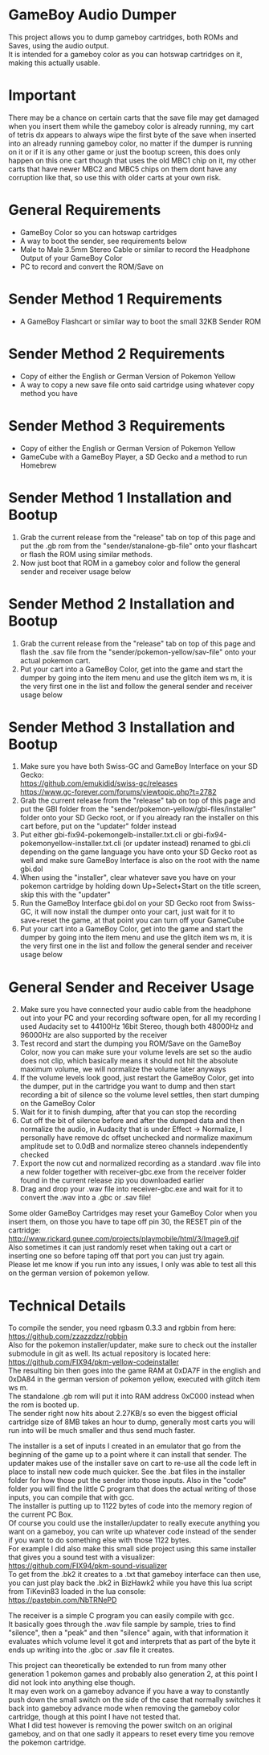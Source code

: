 # GameBoy Audio Dumper
This project allows you to dump gameboy cartridges, both ROMs and Saves, using the audio output.  
It is intended for a gameboy color as you can hotswap cartridges on it, making this actually usable.    

# Important  
There may be a chance on certain carts that the save file may get damaged when you insert them while the gameboy color is already running, my cart of tetris dx appears to always wipe the first byte of the save when inserted into an already running gameboy color, no matter if the dumper is running on it or if it is any other game or just the bootup screen, this does only happen on this one cart though that uses the old MBC1 chip on it, my other carts that have newer MBC2 and MBC5 chips on them dont have any corruption like that, so use this with older carts at your own risk.    

# General Requirements  
- GameBoy Color so you can hotswap cartridges  
- A way to boot the sender, see requirements below  
- Male to Male 3.5mm Stereo Cable or similar to record the Headphone Output of your GameBoy Color  
- PC to record and convert the ROM/Save on    

# Sender Method 1 Requirements  
- A GameBoy Flashcart or similar way to boot the small 32KB Sender ROM  
# Sender Method 2 Requirements  
- Copy of either the English or German Version of Pokemon Yellow  
- A way to copy a new save file onto said cartridge using whatever copy method you have  
# Sender Method 3 Requirements  
- Copy of either the English or German Version of Pokemon Yellow  
- GameCube with a GameBoy Player, a SD Gecko and a method to run Homebrew    

# Sender Method 1 Installation and Bootup  
1. Grab the current release from the "release" tab on top of this page and put the .gb rom from the "sender/stanalone-gb-file" onto your flashcart or flash the ROM using similar methods.  
2. Now just boot that ROM in a gameboy color and follow the general sender and receiver usage below  
# Sender Method 2 Installation and Bootup  
1. Grab the current release from the "release" tab on top of this page and flash the .sav file from the "sender/pokemon-yellow/sav-file" onto your actual pokemon cart.  
2. Put your cart into a GameBoy Color, get into the game and start the dumper by going into the item menu and use the glitch item ws m, it is the very first one in the list and follow the general sender and receiver usage below  
# Sender Method 3 Installation and Bootup  
1. Make sure you have both Swiss-GC and GameBoy Interface on your SD Gecko:  
https://github.com/emukidid/swiss-gc/releases  
https://www.gc-forever.com/forums/viewtopic.php?t=2782  
2. Grab the current release from the "release" tab on top of this page and put the GBI folder from the "sender/pokemon-yellow/gbi-files/installer" folder onto your SD Gecko root, or if you already ran the installer on this cart before, put on the "updater" folder instead  
3. Put either gbi-fix94-pokemongelb-installer.txt.cli or gbi-fix94-pokemonyellow-installer.txt.cli (or updater instead) renamed to gbi.cli depending on the game language you have onto your SD Gecko root as well and make sure GameBoy Interface is also on the root with the name gbi.dol  
4. When using the "installer", clear whatever save you have on your pokemon cartridge by holding down Up+Select+Start on the title screen, skip this with the "updater"  
5. Run the GameBoy Interface gbi.dol on your SD Gecko root from Swiss-GC, it will now install the dumper onto your cart, just wait for it to save+reset the game, at that point you can turn off your GameCube  
6. Put your cart into a GameBoy Color, get into the game and start the dumper by going into the item menu and use the glitch item ws m, it is the very first one in the list and follow the general sender and receiver usage below    

# General Sender and Receiver Usage  
2. Make sure you have connected your audio cable from the headphone out into your PC and your recording software open, for all my recording I used Audacity set to 44100Hz 16bit Stereo, though both 48000Hz and 96000Hz are also supported by the receiver  
3. Test record and start the dumping you ROM/Save on the GameBoy Color, now you can make sure your volume levels are set so the audio does not clip, which basically means it should not hit the absolute maximum volume, we will normalize the volume later anyways  
4. If the volume levels look good, just restart the GameBoy Color, get into the dumper, put in the cartridge you want to dump and then start recording a bit of silence so the volume level settles, then start dumping on the GameBoy Color  
5. Wait for it to finish dumping, after that you can stop the recording  
6. Cut off the bit of silence before and after the dumped data and then normalize the audio, in Audacity that is under Effect -> Normalize, I personally have remove dc offset unchecked and normalize maximum amplitude set to 0.0dB and normalize stereo channels independently checked  
7. Export the now cut and normalized recording as a standard .wav file into a new folder together with receiver-gbc.exe from the receiver folder found in the current release zip you downloaded earlier  
8. Drag and drop your .wav file into receiver-gbc.exe and wait for it to convert the .wav into a .gbc or .sav file!    

Some older GameBoy Cartridges may reset your GameBoy Color when you insert them, on those you have to tape off pin 30, the RESET pin of the cartridge:  
http://www.rickard.gunee.com/projects/playmobile/html/3/Image9.gif  
Also sometimes it can just randomly reset when taking out a cart or inserting one so before taping off that port you can just try again.  
Please let me know if you run into any issues, I only was able to test all this on the german version of pokemon yellow.    

# Technical Details  
To compile the sender, you need rgbasm 0.3.3 and rgbbin from here:  
https://github.com/zzazzdzz/rgbbin  
Also for the pokemon installer/updater, make sure to check out the installer submodule in git as well. Its actual repository is located here:  
https://github.com/FIX94/pkm-yellow-codeinstaller  
The resulting bin then goes into the game RAM at 0xDA7F in the english and 0xDA84 in the german version of pokemon yellow, executed with glitch item ws m.  
The standalone .gb rom will put it into RAM address 0xC000 instead when the rom is booted up.  
The sender right now hits about 2.27KB/s so even the biggest official cartridge size of 8MB takes an hour to dump, generally most carts you will run into will be much smaller and thus send much faster.    

The installer is a set of inputs I created in an emulator that go from the beginning of the game up to a point where it can install that sender. The updater makes use of the installer save on cart to re-use all the code left in place to install new code much quicker. See the .bat files in the installer folder for how those put the sender into those inputs. Also in the "code" folder you will find the little C program that does the actual writing of those inputs, you can compile that with gcc.  
The installer is putting up to 1122 bytes of code into the memory region of the current PC Box.  
Of course you could use the installer/updater to really execute anything you want on a gameboy, you can write up whatever code instead of the sender if you want to do something else with those 1122 bytes.  
For example I did also make this small side project using this same installer that gives you a sound test with a visualizer:  
https://github.com/FIX94/pkm-sound-visualizer  
To get from the .bk2 it creates to a .txt that gameboy interface can then use, you can just play back the .bk2 in BizHawk2 while you have this lua script from TiKevin83 loaded in the lua console:  
https://pastebin.com/NbTRNePD    

The receiver is a simple C program you can easily compile with gcc.  
It basically goes through the .wav file sample by sample, tries to find "silence", then a "peak" and then "silence" again, with that information it evaluates which volume level it got and interprets that as part of the byte it ends up writing into the .gbc or .sav file it creates.    

This project can theoretically be extended to run from many other generation 1 pokemon games and probably also generation 2, at this point I did not look into anything else though.  
It may even work on a gameboy advance if you have a way to constantly push down the small switch on the side of the case that normally switches it back into gameboy advance mode when removing the gameboy color cartridge, though at this point I have not tested that.  
What I did test however is removing the power switch on an original gameboy, and on that one sadly it appears to reset every time you remove the pokemon cartridge.  
